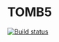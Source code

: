 # TOMB5

[![Build status](https://ci.appveyor.com/api/projects/status/u5ery22l7cl587dq/branch/master?svg=true)](https://ci.appveyor.com/project/Gh0stBlade/tomb5/branch/master)
